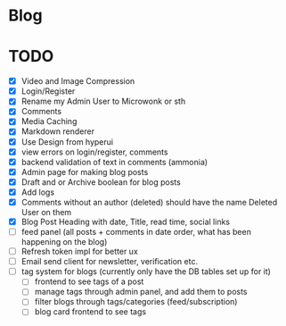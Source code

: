 # Blog

# TODO
- [x] Video and Image Compression
- [x] Login/Register
- [x] Rename my Admin User to Microwonk or sth
- [x] Comments
- [x] Media Caching
- [x] Markdown renderer
- [x] Use Design from hyperui
- [x] view errors on login/register, comments
- [x] backend validation of text in comments (ammonia)
- [x] Admin page for making blog posts
- [x] Draft and or Archive boolean for blog posts
- [x] Add logs
- [x] Comments without an author (deleted) should have the name Deleted User on them
- [x] Blog Post Heading with date, Title, read time, social links
- [ ] feed panel (all posts + comments in date order, what has been happening on the blog)
- [ ] Refresh token impl for better ux
- [ ] Email send client for newsletter, verification etc.
- [ ] tag system for blogs (currently only have the DB tables set up for it)
    - [ ] frontend to see tags of a post
    - [ ] manage tags through admin panel, and add them to posts
    - [ ] filter blogs through tags/categories (feed/subscription)
    - [ ] blog card frontend to see tags
